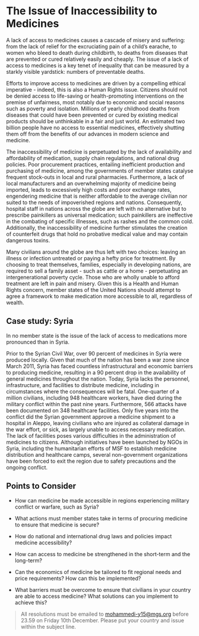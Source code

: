 # The Issue of Inaccessibility to Medicines
A lack of access to medicines causes a cascade of misery and suffering: from the lack of relief for the excruciating pain of a child’s earache, to women who bleed to death during childbirth, to deaths from diseases that are prevented or cured relatively easily and cheaply. The issue of a lack of access to medicines is a key tenet of inequality that can be measured by a starkly visible yardstick: numbers of preventable deaths.

Efforts to improve access to medicines are driven by a compelling ethical imperative - indeed, this is also a Human Rights issue. Citizens should not be denied access to life-saving or health-promoting interventions on the premise of unfairness, most notably due to economic and social reasons such as poverty and isolation. Millions of yearly childhood deaths from diseases that could have been prevented or cured by existing medical products should be unthinkable in a fair and just world. An estimated two billion people have no access to essential medicines, effectively shutting them off from the benefits of our advances in modern science and medicine.

The inaccessibility of medicine is perpetuated by the lack of availability and affordability of medication, supply chain regulations, and national drug policies. Poor procurement practices, entailing inefficient production and purchasing of medicine, among the governments of member states catalyse frequent stock-outs in local and rural pharmacies. Furthermore, a lack of local manufacturers and an overwhelming majority of medicine being imported, leads to excessively high costs and poor exchange rates, engendering medicine that is neither affordable to the average civilian nor suited to the needs of impoverished regions and nations. Consequently, hospital staff in nations across the globe are left with no alternative but to prescribe painkillers as universal medication; such painkillers are ineffective in the combating of specific illnesses, such as rashes and the common cold. Additionally, the inaccessibility of medicine further stimulates the creation of counterfeit drugs that hold no probative medical value and may contain dangerous toxins.

Many civilians around the globe are thus left with two choices: leaving an illness or infection untreated or paying a hefty price for treatment. By choosing to treat themselves, families, especially in developing nations, are required to sell a family asset - such as cattle or a home - perpetuating an intergenerational poverty cycle. Those who are wholly unable to afford treatment are left in pain and misery. Given this is a Health and Human Rights concern, member states of the United Nations should attempt to agree a framework to make medication more accessible to all, regardless of wealth.

## Case study: Syria

In no member state is the issue of the lack of access to medications more pronounced than in Syria.

Prior to the Syrian Civil War, over 90 percent of medicines in Syria were produced locally. Given that much of the nation has been a war zone since March 2011, Syria has faced countless infrastructural and economic barriers to producing medicine, resulting in a 90 percent drop in the availability of general medicines throughout the nation. Today, Syria lacks the personnel, infrastructure, and facilities to distribute medicine, including in circumstances where the consequences will be fatal. One-quarter of a million civilians, including 948 healthcare workers, have died during the military conflict within the past nine years. Furthermore, 566 attacks have been documented on 348 healthcare facilities. Only five years into the conflict did the Syrian government approve a medicine shipment to a hospital in Aleppo, leaving civilians who are injured as collateral damage in the war effort, or sick, as largely unable to access necessary medication. The lack of facilities poses various difficulties in the administration of medicines to citizens. Although initiatives have been launched by NGOs in Syria, including the humanitarian efforts of MSF to establish medicine distribution and healthcare camps, several non-government organizations have been forced to exit the region due to safety precautions and the ongoing conflict.

## Points to Consider

- How can medicine be made accessible in regions experiencing military conflict or warfare, such as Syria?

- What actions must member states take in terms of procuring medicine to ensure that medicine is secure?

- How do national and international drug laws and policies impact medicine accessibility?

- How can access to medicine be strengthened in the short-term and the long-term?

- Can the economics of medicine be tailored to fit regional needs and price requirements? How can this be implemented?

- What barriers must be overcome to ensure that civilians in your country are able to access medicine? What solutions can you implement to achieve this?

> All resolutions must be emailed to mohammedi-y15@mgs.org before 23.59 on Friday 10th December. Please put your country and issue within the subject line. 
